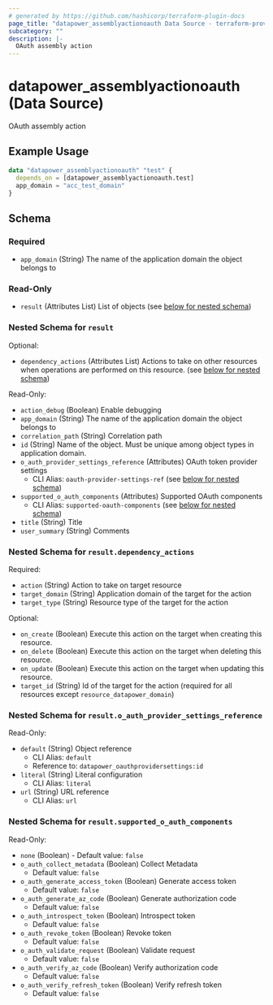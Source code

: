 ```yaml
---
# generated by https://github.com/hashicorp/terraform-plugin-docs
page_title: "datapower_assemblyactionoauth Data Source - terraform-provider-datapower"
subcategory: ""
description: |-
  OAuth assembly action
---
```


# datapower_assemblyactionoauth (Data Source)

OAuth assembly action

## Example Usage

```terraform
data "datapower_assemblyactionoauth" "test" {
  depends_on = [datapower_assemblyactionoauth.test]
  app_domain = "acc_test_domain"
}
```

<!-- schema generated by tfplugindocs -->
## Schema

### Required

- `app_domain` (String) The name of the application domain the object belongs to

### Read-Only

- `result` (Attributes List) List of objects (see [below for nested schema](#nestedatt--result))

<a id="nestedatt--result"></a>
### Nested Schema for `result`

Optional:

- `dependency_actions` (Attributes List) Actions to take on other resources when operations are performed on this resource. (see [below for nested schema](#nestedatt--result--dependency_actions))

Read-Only:

- `action_debug` (Boolean) Enable debugging
- `app_domain` (String) The name of the application domain the object belongs to
- `correlation_path` (String) Correlation path
- `id` (String) Name of the object. Must be unique among object types in application domain.
- `o_auth_provider_settings_reference` (Attributes) OAuth token provider settings
  - CLI Alias: `oauth-provider-settings-ref` (see [below for nested schema](#nestedatt--result--o_auth_provider_settings_reference))
- `supported_o_auth_components` (Attributes) Supported OAuth components
  - CLI Alias: `supported-oauth-components` (see [below for nested schema](#nestedatt--result--supported_o_auth_components))
- `title` (String) Title
- `user_summary` (String) Comments

<a id="nestedatt--result--dependency_actions"></a>
### Nested Schema for `result.dependency_actions`

Required:

- `action` (String) Action to take on target resource
- `target_domain` (String) Application domain of the target for the action
- `target_type` (String) Resource type of the target for the action

Optional:

- `on_create` (Boolean) Execute this action on the target when creating this resource.
- `on_delete` (Boolean) Execute this action on the target when deleting this resource.
- `on_update` (Boolean) Execute this action on the target when updating this resource.
- `target_id` (String) Id of the target for the action (required for all resources except `resource_datapower_domain`)


<a id="nestedatt--result--o_auth_provider_settings_reference"></a>
### Nested Schema for `result.o_auth_provider_settings_reference`

Read-Only:

- `default` (String) Object reference
  - CLI Alias: `default`
  - Reference to: `datapower_oauthprovidersettings:id`
- `literal` (String) Literal configuration
  - CLI Alias: `literal`
- `url` (String) URL reference
  - CLI Alias: `url`


<a id="nestedatt--result--supported_o_auth_components"></a>
### Nested Schema for `result.supported_o_auth_components`

Read-Only:

- `none` (Boolean) - Default value: `false`
- `o_auth_collect_metadata` (Boolean) Collect Metadata
  - Default value: `false`
- `o_auth_generate_access_token` (Boolean) Generate access token
  - Default value: `false`
- `o_auth_generate_az_code` (Boolean) Generate authorization code
  - Default value: `false`
- `o_auth_introspect_token` (Boolean) Introspect token
  - Default value: `false`
- `o_auth_revoke_token` (Boolean) Revoke token
  - Default value: `false`
- `o_auth_validate_request` (Boolean) Validate request
  - Default value: `false`
- `o_auth_verify_az_code` (Boolean) Verify authorization code
  - Default value: `false`
- `o_auth_verify_refresh_token` (Boolean) Verify refresh token
  - Default value: `false`
